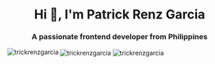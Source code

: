 
<h1 align="center">Hi 👋, I'm Patrick Renz Garcia</h1>
<h3 align="center">A passionate frontend developer from Philippines</h3>

<img align="left" src="https://github-readme-stats.vercel.app/api/top-langs?username=trickrenzgarcia&show_icons=true&locale=en&layout=compact&theme=github_dark" alt="trickrenzgarcia" />

<img align="center" src="https://github-readme-stats.vercel.app/api?username=trickrenzgarcia&show_icons=true&locale=en&theme=github_dark" alt="trickrenzgarcia" />

<img align="center" src="https://github-readme-streak-stats.herokuapp.com/?user=trickrenzgarcia&theme=github_dark" alt="trickrenzgarcia" />
